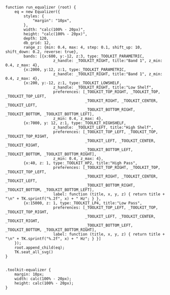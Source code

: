     function run_equalizer (root) {
        eq = new Equalizer({
            styles: {
                "margin": "10px",
            },
            width: "calc(100% - 20px)",
            height: "calc(100% - 20px)",
            depth: 120,
            db_grid: 12,
            range_z: {min: 0.4, max: 4, step: 0.1, shift_up: 10, shift_down: 0.2, reverse: true},
            bands: [{x:600, y:-12, z:3, type:_TOOLKIT_PARAMETRIC,
                         z_handle: _TOOLKIT_RIGHT, title:"Band 1", z_min: 0.4, z_max: 4},
            {x:2000, y:12, z:1, type:_TOOLKIT_PARAMETRIC,
                         z_handle: _TOOLKIT_RIGHT, title:"Band 1", z_min: 0.4, z_max: 4},
            {x:200, y:-12, z:1, type:_TOOLKIT_LOWSHELF,
                         z_handle: _TOOLKIT_RIGHT, title:"Low Shelf",
                         preferences: [_TOOLKIT_TOP_RIGHT, _TOOLKIT_TOP, _TOOLKIT_TOP_LEFT,
                                       _TOOLKIT_RIGHT, _TOOLKIT_CENTER, _TOOLKIT_LEFT,
                                       _TOOLKIT_BOTTOM_RIGHT, _TOOLKIT_BOTTOM, _TOOLKIT_BOTTOM_LEFT],
                         z_min: 0.4, z_max: 4},
            {x:7000, y: 12, z:1, type:_TOOLKIT_HIGHSHELF,
                         z_handle: _TOOLKIT_LEFT, title:"High Shelf",
                         preferences: [_TOOLKIT_TOP_LEFT, _TOOLKIT_TOP, _TOOLKIT_TOP_RIGHT,
                                       _TOOLKIT_LEFT, _TOOLKIT_CENTER, _TOOLKIT_RIGHT,
                                       _TOOLKIT_BOTTOM_LEFT, _TOOLKIT_BOTTOM, _TOOLKIT_BOTTOM_RIGHT],
                         z_min: 0.4, z_max: 4},
            {x:40, z: 1, type:_TOOLKIT_HP2, title:"High Pass",
                         preferences: [_TOOLKIT_TOP_RIGHT, _TOOLKIT_TOP, _TOOLKIT_TOP_LEFT,
                                       _TOOLKIT_RIGHT, _TOOLKIT_CENTER, _TOOLKIT_LEFT,
                                       _TOOLKIT_BOTTOM_RIGHT, _TOOLKIT_BOTTOM, _TOOLKIT_BOTTOM_LEFT],
                         label: function (title, x, y, z) { return title + "\n" + TK.sprintf("%.2f", x) + " Hz"; } },
            {x:15000, z: 1, type:_TOOLKIT_LP4, title:"Low Pass",
                         preferences: [_TOOLKIT_TOP_LEFT, _TOOLKIT_TOP, _TOOLKIT_TOP_RIGHT,
                                       _TOOLKIT_LEFT, _TOOLKIT_CENTER, _TOOLKIT_RIGHT,
                                       _TOOLKIT_BOTTOM_LEFT, _TOOLKIT_BOTTOM, _TOOLKIT_BOTTOM_RIGHT],
                         label: function (title, x, y, z) { return title + "\n" + TK.sprintf("%.2f", x) + " Hz"; } }]
        });
        root.append_child(eq);
        TK.seat_all_svg()
    }
<pre class='css prettyprint source'><code>
.toolkit-equalizer {
    margin: 10px;
    width: calc(100% - 20px);
    height: calc(100% - 20px);
}
</code></pre>

<script> prepare_example(); </script>

